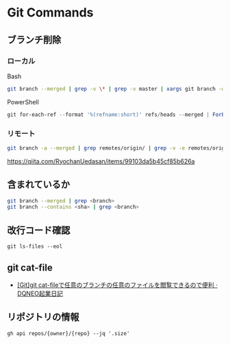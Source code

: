 # Git Commands

## ブランチ削除

### ローカル
Bash
```bash
git branch --merged | grep -v \* | grep -v master | xargs git branch -d
```

PowerShell
```powershell
git for-each-ref --format '%(refname:short)' refs/heads --merged | ForEach-Object { If("develop","master" -notcontains $_) { git branch $_ -d } }
```

### リモート
```bash
git branch -a --merged | grep remotes/origin/ | grep -v -e remotes/origin/master -e remotes/origin/HEAD | sed -e 's%remotes/origin/\(.\)%\1%g' | tr "\n" " " | xargs git push --delete origin
```
https://qiita.com/RyochanUedasan/items/99103da5b45cf85b626a

## 含まれているか

```bash
git branch --merged | grep <branch>
git branch --contains <sha> | grep <branch>
```

## 改行コード確認
```
git ls-files --eol
```

## git cat-file
- [[Git]git cat-fileで任意のブランチの任意のファイルを閲覧できるので便利 · DQNEO起業日記](http://dqn.sakusakutto.jp/2013/06/git_cat-file.html)

## リポジトリの情報

```shell
gh api repos/{owner}/{repo} --jq '.size'
```
